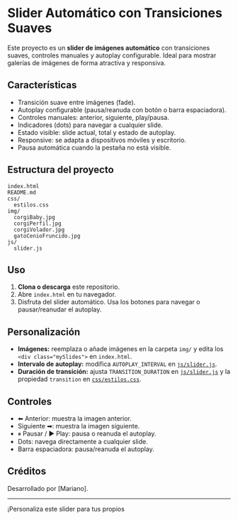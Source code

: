 # Slider Automático con Transiciones Suaves

Este proyecto es un **slider de imágenes automático** con transiciones suaves, controles manuales y autoplay configurable. Ideal para mostrar galerías de imágenes de forma atractiva y responsiva.

## Características

- Transición suave entre imágenes (fade).
- Autoplay configurable (pausa/reanuda con botón o barra espaciadora).
- Controles manuales: anterior, siguiente, play/pausa.
- Indicadores (dots) para navegar a cualquier slide.
- Estado visible: slide actual, total y estado de autoplay.
- Responsive: se adapta a dispositivos móviles y escritorio.
- Pausa automática cuando la pestaña no está visible.

## Estructura del proyecto

```
index.html
README.md
css/
  estilos.css
img/
  corgiBaby.jpg
  corgiPerfil.jpg
  corgiVolador.jpg
  gatoCenioFruncido.jpg
js/
  slider.js
```

## Uso

1. **Clona o descarga** este repositorio.
2. Abre `index.html` en tu navegador.
3. Disfruta del slider automático. Usa los botones para navegar o pausar/reanudar el autoplay.

## Personalización

- **Imágenes:** reemplaza o añade imágenes en la carpeta `img/` y edita los `<div class="mySlides">` en `index.html`.
- **Intervalo de autoplay:** modifica `AUTOPLAY_INTERVAL` en [`js/slider.js`](js/slider.js).
- **Duración de transición:** ajusta `TRANSITION_DURATION` en [`js/slider.js`](js/slider.js) y la propiedad `transition` en [`css/estilos.css`](css/estilos.css).

## Controles

- ⬅ Anterior: muestra la imagen anterior.
- Siguiente ➡: muestra la imagen siguiente.
- ⏸ Pausar / ▶ Play: pausa o reanuda el autoplay.
- Dots: navega directamente a cualquier slide.
- Barra espaciadora: pausa/reanuda el autoplay.

## Créditos

Desarrollado por [Mariano].

---

¡Personaliza este slider para tus propios